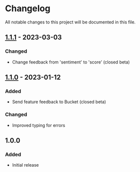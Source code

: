 # Changelog

All notable changes to this project will be documented in this file.

## [1.1.1](https://github.com/bucketco/bucket-tracking-sdk/compare/v1.1.0...v1.1.1) - 2023-03-03

### Changed

- Change feedback from 'sentiment' to 'score' (closed beta)

## [1.1.0](https://github.com/bucketco/bucket-tracking-sdk/compare/v1.0.0...v1.1.0) - 2023-01-12

### Added

- Send feature feedback to Bucket (closed beta)

### Changed

- Improved typing for errors

## 1.0.0

### Added

- Initial release
